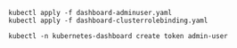 


```shell
kubectl apply -f dashboard-adminuser.yaml
kubectl apply -f dashboard-clusterrolebinding.yaml
```


```shell
kubectl -n kubernetes-dashboard create token admin-user
```
